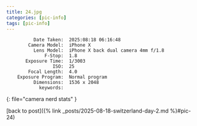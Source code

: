 ```yaml
---
title: 24.jpg
categories: [pic-info]
tags: [pic-info]
---
```


```text
          Date Taken:  2025:08:18 06:16:48
        Camera Model:  iPhone X
          Lens Model:  iPhone X back dual camera 4mm f/1.8
              F-Stop:  1.8
       Exposure Time:  1/3003
                 ISO:  25
        Focal Length:  4.0
    Exposure Program:  Normal program
          Dimensions:  1536 x 2048
            keywords:  
```
{: file="camera nerd stats" }

[back to post]({% link _posts/2025-08-18-switzerland-day-2.md %}#pic-24)